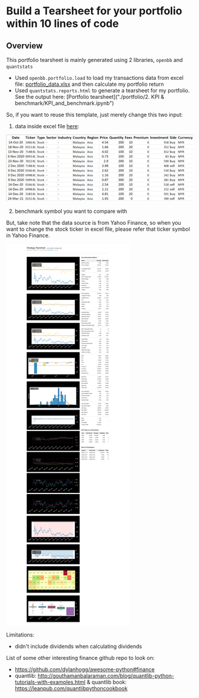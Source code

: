 # Build a Tearsheet for your portfolio within 10 lines of code

## Overview
This portfolio tearsheet is mainly generated using 2 libraries, `openbb` and `quantstats`

- Used `openbb.portfolio.load` to load my transactions data from excel file: [portfolio_data.xlsx](./input/portfolio_data.xlsx) and then calculate my portfolio return
- Used `quantstats.reports.html` to generate a tearsheet for my portfolio. See the output here: [Portfolio tearsheet]("./portfolio/2. KPI & benchmark/KPI_and_benchmark.ipynb")

So, if you want to reuse this template, just merely change this two input:

1. data inside excel file [here](./input/portfolio_data.xlsx):

![image](./image/portfolio_data.png)

2. benchmark symbol you want to compare with

But, take note that the data source is from Yahoo Finance, so when you want to change the stock ticker in excel file, please refer that ticker symbol in Yahoo Finance.

![image](./image/quantstats-tearsheet.png "Quantstats")


Limitations:
- didn't include dividends when calculating dividends

List of some other interesting finance github repo to look on:
- https://github.com/dylanhogg/awesome-python#finance
- quantlib: http://gouthamanbalaraman.com/blog/quantlib-python-tutorials-with-examples.html & quantlib book: https://leanpub.com/quantlibpythoncookbook
